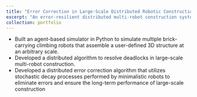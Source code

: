```yaml
---
title: "Error Correction in Large-Scale Distributed Robotic Construction"
excerpt: "An error-resilient distributed multi-robot construction system capable of leveraging simple agents for correcting emerging errors<br/><img src='/files/ctm_rl/dig.gif'>"
collection: portfolio
---
```


- Built an agent-based simulator in Python to simulate multiple brick-carrying climbing robots that assemble a user-defined 3D structure at an arbitrary scale.
- Developed a distributed algorithm to resolve deadlocks in large-scale multi-robot construction. 
- Developed a distributed error correction algorithm that utilizes stochastic decay processes performed by minimalistic robots to eliminate errors and ensure the long-term performance of large-scale construction
